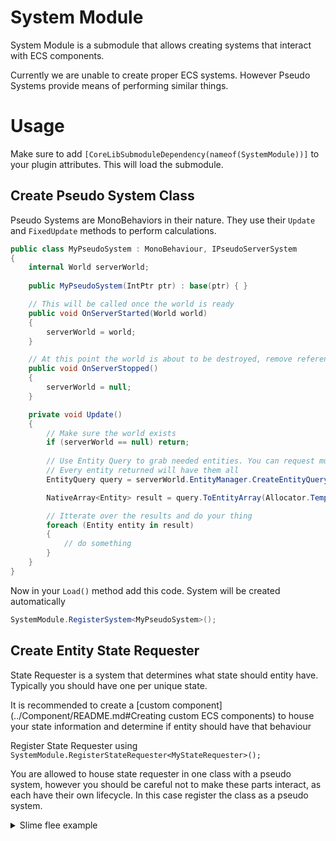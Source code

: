 # System Module
System Module is a submodule that allows creating systems that interact with ECS components.

Currently we are unable to create proper ECS systems. However Pseudo Systems provide means of performing similar things.

# Usage
Make sure to add `[CoreLibSubmoduleDependency(nameof(SystemModule))]` to your plugin attributes. This will load the submodule.

## Create Pseudo System Class
Pseudo Systems are MonoBehaviors in their nature. They use their `Update` and `FixedUpdate` methods to perform calculations.

```csharp
public class MyPseudoSystem : MonoBehaviour, IPseudoServerSystem
{
    internal World serverWorld;
    
    public MyPseudoSystem(IntPtr ptr) : base(ptr) { }

    // This will be called once the world is ready
    public void OnServerStarted(World world)
    {
        serverWorld = world;
    }

    // At this point the world is about to be destroyed, remove reference
    public void OnServerStopped()
    {
        serverWorld = null;
    }

    private void Update()
    {
        // Make sure the world exists
        if (serverWorld == null) return;
        
        // Use Entity Query to grab needed entities. You can request multiple components here.
        // Every entity returned will have them all
        EntityQuery query = serverWorld.EntityManager.CreateEntityQuery(ComponentType.ReadOnly<InventoryCD>());

        NativeArray<Entity> result = query.ToEntityArray(Allocator.Temp);

        // Itterate over the results and do your thing
        foreach (Entity entity in result)
        {
            // do something
        }
    }
}
```

Now in your `Load()` method add this code. System will be created automatically
```csharp
SystemModule.RegisterSystem<MyPseudoSystem>();
```

## Create Entity State Requester
State Requester is a system that determines what state should entity have. Typically you should have one per unique state.

It is recommended to create a [custom component](../Component/README.md#Creating custom ECS components) to house your state information and determine if entity should have that behaviour

Register State Requester using `SystemModule.RegisterStateRequester<MyStateRequester>();` 

You are allowed to house state requester in one class with a pseudo system, however you should be careful not to make these parts interact, as each have their own lifecycle. In this case register the class as a pseudo system.
<details>
<summary>Slime flee example</summary>

This example will add a new behavior to slimes with our `SlimeFleeStateCD` component:
```csharp
[Il2CppImplements(typeof(IComponentData))]
public struct SlimeFleeStateCD
{
    public float fleeAtHealthRatio;
    public float leaveFleeAtHealthRatio;
    public float fleeSpeed;
}
```
(Authoring component code is skipped for brevity)

```csharp
public class SlimeFleeStateRequester : IStateRequester
{
    // Use a unique id to identify your custom state
    public const string FLEE_STATE_ID = "MyMod:FleeState";
    public static StateID fleeState = SystemModule.GetModStateId(FLEE_STATE_ID);

    // This class will help us get our component
    private ModComponentDataFromEntity<SlimeFleeStateCD> slimeStateGroup;

    // In case of multiple requesters changing same entity state one with higher priority will get executed first
    public int priority => SystemModule.NORMAL_PRIORITY;

    // Use this method to intialize your state
    public void OnCreate(World world)
    {
        slimeStateGroup = new ModComponentDataFromEntity<SlimeFleeStateCD>(world.EntityManager);
    }

    // The method will be called for each entity. 
    // You need to determine if your entity should have the state
    // This is usually done by checking if your component exists
    public bool OnUpdate(Entity entity, EntityCommandBuffer ecb, ref StateRequestData data, ref StateRequestContainers containers, ref StateInfoCD stateInfo)
    {
        // Does this entity have our custom component?
        if (!slimeStateGroup.HasComponent(entity)) return false;

        // Get needed data
        HealthCD healthCd = containers._healthGroup[entity];
        SlimeFleeStateCD slimeFleeStateCd = slimeStateGroup[entity];
        float healthPercent = healthCd.health / (float) healthCd.maxHealth;
        
        // If the entity has too low HP enter flee state
        if (stateInfo.currentState == StateID.RandomWalking &&
            healthPercent < slimeFleeStateCd.fleeAtHealthRatio)
        {
            stateInfo.newState = fleeState;
            // By returning true here we signal that the 'stateInfo' field has changed
            return true;
        }
        
        // The entity is fleeing 
        if (stateInfo.currentState == fleeState)
        {
            stateInfo.newState = fleeState;
            // Determine if it should keep fleeing
            if (healthPercent > slimeFleeStateCd.leaveFleeAtHealthRatio)
            {
                stateInfo.newState = StateID.RandomWalking;
            }
            // By returning true here we signal that the 'stateInfo' field has changed
            return true;
        }
        
        // Nothing changed
        return false;
    }
}
```

Now that the slime will have our custom state when it needs to we need to implement the system that will implement slime behavior when it's in our state:
```csharp
public class SlimeFleeStateSystem : MonoBehaviour, IPseudoServerSystem
{
    private World serverWorld;
    private EntityQuery entityQuery;

    public void OnServerStarted(World world)
    {
        // Prepare our state. This entity query will return only entities that match our components
        serverWorld = world;
        entityQuery = serverWorld.EntityManager.CreateEntityQuery(
            ComponentModule.ReadOnly<SlimeFleeStateCD>(),
            ComponentModule.ReadWrite<Translation>(),
            ComponentModule.ReadOnly<LastAttackerCD>(),
            ComponentModule.ReadOnly<StateInfoCD>());
    }

    public void OnServerStopped()
    {
        // The game is about to stop, clear our reference to World
        serverWorld = null;
    }

    private void FixedUpdate()
    {
        if (serverWorld == null) return;
        
        // Execute our query and itterate the entities
        var entities = entityQuery.ToEntityArray(Allocator.Temp);

        foreach (Entity entity in entities)
        {
            // Get StateInfoCD component, and see if entity is in our state
            StateInfoCD stateInfo = serverWorld.EntityManager.GetModComponentData<StateInfoCD>(entity);
            if (stateInfo.currentState == SlimeFleeStateRequester.fleeState)
            {
                // Fetch needed components
                SlimeFleeStateCD fleeStateCd = serverWorld.EntityManager.GetModComponentData<SlimeFleeStateCD>(entity);
                Translation translation = serverWorld.EntityManager.GetModComponentData<Translation>(entity);
                
                // Find last attacker entity
                LastAttackerCD lastAttackerCd = serverWorld.EntityManager.GetModComponentData<LastAttackerCD>(entity);
                Entity attackerEntity = lastAttackerCd.Value;

                // If attacker exists, do our thing
                if (serverWorld.EntityManager.Exists(attackerEntity))
                {
                    Translation attackerTranslation = serverWorld.EntityManager.GetModComponentData<Translation>(attackerEntity);

                    // This will result in a very basic straight line movement behavior
                    float3 dir = math.normalize(translation.Value - attackerTranslation.Value);
                    translation.Value += dir * fleeStateCd.fleeSpeed * Time.fixedDeltaTime;

                    serverWorld.EntityManager.SetModComponentData(entity, translation);
                }
            }
        }
    }
}
```

Make sure to register these and add our component to your target entity. You can do that by either [entity modification](../Entity/README.md#Modifying existing entities) or creating a custom entity with the component.

</details>